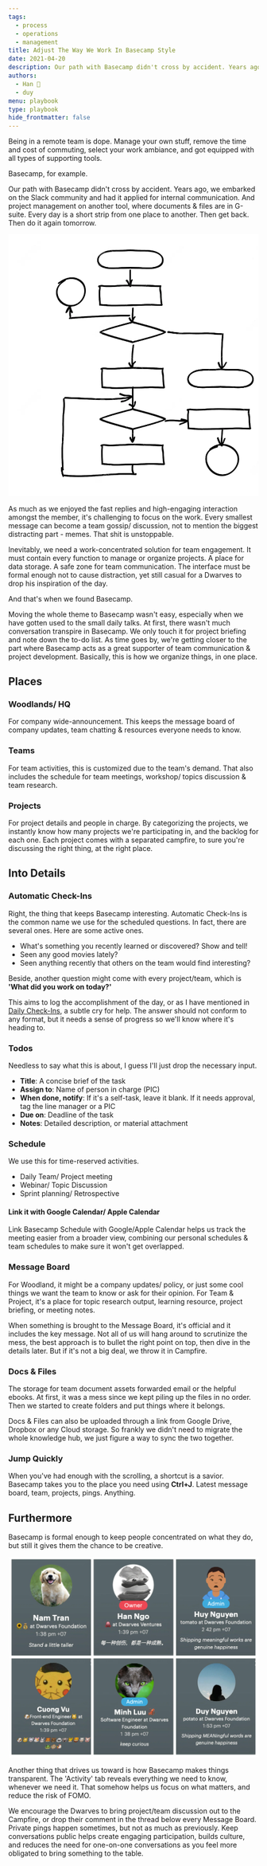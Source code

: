 ```yaml
---
tags: 
  - process
  - operations
  - management 
title: Adjust The Way We Work In Basecamp Style
date: 2021-04-20
description: Our path with Basecamp didn't cross by accident. Years ago, we embarked on the Slack community and had it applied for internal communication. And project management on another tool, where documents & files are in G-suite.
authors: 
  - Han 🐸
  - duy
menu: playbook
type: playbook
hide_frontmatter: false
---
```


Being in a remote team is dope. Manage your own stuff, remove the time and cost of commuting, select your work ambiance, and got equipped with all types of supporting tools.

Basecamp, for example.

Our path with Basecamp didn't cross by accident. Years ago, we embarked on the Slack community and had it applied for internal communication. And project management on another tool, where documents & files are in G-suite. Every day is a short strip from one place to another. Then get back. Then do it again tomorrow.

![](assets/adjust-the-way-we-work-in-basecamp-style_658f6b0263106796290e37aa78015232_md5.webp)

As much as we enjoyed the fast replies and high-engaging interaction amongst the member, it's challenging to focus on the work. Every smallest message can become a team gossip/ discussion, not to mention the biggest distracting part - memes. That shit is unstoppable.

Inevitably, we need a work-concentrated solution for team engagement. It must contain every function to manage or organize projects. A place for data storage. A safe zone for team communication. The interface must be formal enough not to cause distraction, yet still casual for a Dwarves to drop his inspiration of the day.

And that's when we found Basecamp.

Moving the whole theme to Basecamp wasn't easy, especially when we have gotten used to the small daily talks. At first, there wasn't much conversation transpire in Basecamp. We only touch it for project briefing and note down the to-do list. As time goes by, we're getting closer to the part where Basecamp acts as a great supporter of team communication & project development. Basically, this is how we organize things, in one place.

## Places
### Woodlands/ HQ
For company wide-announcement. This keeps the message board of company updates, team chatting & resources everyone needs to know.

### Teams
For team activities, this is customized due to the team's demand. That also includes the schedule for team meetings, workshop/ topics discussion & team research.

### Projects
For project details and people in charge. By categorizing the projects, we instantly know how many projects we're participating in, and the backlog for each one. Each project comes with a separated campfire, to sure you're discussing the right thing, at the right place.

## Into Details
### Automatic Check-Ins
Right, the thing that keeps Basecamp interesting. Automatic Check-Ins is the common name we use for the scheduled questions. In fact, there are several ones. Here are some active ones.

* What's something you recently learned or discovered? Show and tell!
* Seen any good movies lately?
* Seen anything recently that others on the team would find interesting?

Beside, another question might come with every project/team, which is **'What did you work on today?'**

This aims to log the accomplishment of the day, or as I have mentioned in [Daily Check-Ins](https://dwarves.foundation/memo/daily-check-ins), a subtle cry for help. The answer should not conform to any format, but it needs a sense of progress so we'll know where it's heading to.

### Todos
Needless to say what this is about, I guess I'll just drop the necessary input.
* **Title**: A concise brief of the task
* **Assign to**: Name of person in charge (PIC)
* **When done, notify**: If it's a self-task, leave it blank. If it needs approval, tag the line manager or a PIC
* **Due on**: Deadline of the task
* **Notes**: Detailed description, or material attachment

### Schedule
We use this for time-reserved activities.

* Daily Team/ Project meeting
* Webinar/ Topic Discussion
* Sprint planning/ Retrospective

#### Link it with Google Calendar/ Apple Calendar
Link Basecamp Schedule with Google/Apple Calendar helps us track the meeting easier from a broader view, combining our personal schedules & team schedules to make sure it won't get overlapped.

### Message Board
For Woodland, it might be a company updates/ policy, or just some cool things we want the team to know or ask for their opinion.
For Team & Project, it's a place for topic research output, learning resource, project briefing, or meeting notes.

When something is brought to the Message Board, it's official and it includes the key message. Not all of us will hang around to scrutinize the mess, the best approach is to bullet the right point on top, then dive in the details later. But if it's not a big deal, we throw it in Campfire.

### Docs & Files
The storage for team document assets forwarded email or the helpful ebooks. At first, it was a mess since we kept piling up the files in no order. Then we started to create folders and put things where it belongs.

Docs & Files can also be uploaded through a link from Google Drive, Dropbox or any Cloud storage. So frankly we didn't need to migrate the whole knowledge hub, we just figure a way to sync the two together.

### Jump Quickly
When you've had enough with the scrolling, a shortcut is a savior. Basecamp takes you to the place you need using **Ctrl+J**. Latest message board, team, projects, pings. Anything.

## Furthermore
Basecamp is formal enough to keep people concentrated on what they do, but still it gives them the chance to be creative.

![](assets/adjust-the-way-we-work-in-basecamp-style_f6faf06ec700b2002c00cd15aa3ea707_md5.webp)

Another thing that drives us toward is how Basecamp makes things transparent. The 'Activity' tab reveals everything we need to know, whenever we need it. That somehow helps us focus on what matters, and reduce the risk of FOMO.

We encourage the Dwarves to bring project/team discussion out to the Campfire, or drop their comment in the thread below every Message Board. Private pings happen sometimes, but not as much as previously. Keep conversations public helps create engaging participation, builds culture, and reduces the need for one-on-one conversations as you feel more obligated to bring something to the table.

